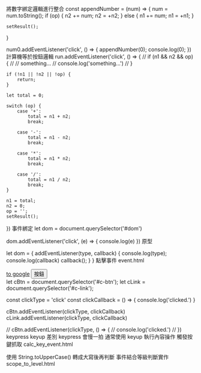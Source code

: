將數字綁定邏輯進行整合
const appendNumber = (num) => {
    num = num.toString();
    if (op) {
        n2 += num;
        n2 = +n2;
    } else {
        n1 += num;
        n1 = +n1;
    }

    setResult();
}

num0.addEventListener('click', () => {
    appendNumber(0);
    console.log(0);
})
計算機等於按鈕邏輯
run.addEventListener('click', () => {
    // if (n1 && n2 && op) {
    //     // something...
    //     console.log('something...')
    // }

    if (!n1 || !n2 || !op) {
        return;
    }

    let total = 0;

    switch (op) {
        case '+':
            total = n1 + n2;
            break;

        case '-':
            total = n1 - n2;
            break;

        case '*':
            total = n1 * n2;
            break;

        case '/':
            total = n1 / n2;
            break;
    }

    n1 = total;
    n2 = 0;
    op = '';
    setResult();
})
事件綁定
let dom = document.querySelector('#dom')

dom.addEventListener('click', (e) => {
    console.log(e)
})
原型

let dom = {
    addEventListener(type, callback) {
        console.log(type);
        console.log(callback)
        callback();
    }
}
點擊事件
event.html

<div>
    <a href="https://www.google.com/" target="_blank" class="btn btn-success mr-1" id="c-link">to google</a>
    <button class="btn btn-primary" id="c-btn">按鈕</button>
</div>
let cBtn = document.querySelector('#c-btn');
let cLink = document.querySelector('#c-link');

const clickType = 'click'
const clickCallback = () => {
    console.log('clicked.')
}

cBtn.addEventListener(clickType, clickCallback)
cLink.addEventListener(clickType, clickCallback)

// cBtn.addEventListener(clickType, () => {
//     console.log('clicked.')
// })
keypress keyup 差別
keypress 會慢一拍
通常使用 keyup 執行內容操作
觸發按鍵抓取
calc_key_event.html

使用 String.toUpperCase() 轉成大寫後再判斷
事件結合等級判斷實作
scope_to_level.html